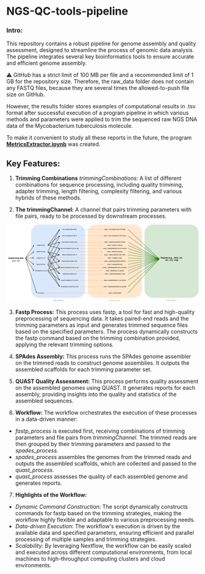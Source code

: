 # NGS-QC-tools-pipeline

### Intro:
This repository contains a robust pipeline for genome assembly and quality assessment, designed to streamline the process of genomic data analysis. The pipeline integrates several key bioinformatics tools to ensure accurate and efficient genome assembly.

⚠️ GitHub has a strict limit of 100 MB per file and a recommended limit of 1 GB for the repository size. Therefore, the raw_data folder does not contain any FASTQ files, because they are several times the allowed-to-push file size on GitHub. 

However, the results folder stores examples of computational results in .tsv format after successful execution of a program pipeline in which various methods and parameters were applied to trim the sequenced raw NGS DNA data of the Mycobacterium tuberculosis molecule. 

To make it convenient to study all these reports in the future, the program [**MetricsExtractor.ipynb**](NGS-pipeline/MetricsExtractor.ipynb) was created.



## Key Features:

1. **Trimming Combinations**
_trimmingCombinations_: A list of different combinations for sequence processing, including quality trimming, adapter trimming, length filtering, complexity filtering, and various hybrids of these methods.

2. **The trimmingChannel:** A channel that pairs trimming parameters with file pairs, ready to be processed by downstream processes.

![NGS-QC-tools-pipeline](images/NGS-pipeline.drawio.png)

3. **Fastp Process:** This process uses fastp, a tool for fast and high-quality preprocessing of sequencing data. It takes paired-end reads and the trimming parameters as input and generates trimmed sequence files based on the specified parameters. The process dynamically constructs the fastp command based on the trimming combination provided, applying the relevant trimming options.

4. **SPAdes Assembly:** This process runs the SPAdes genome assembler on the trimmed reads to construct genome assemblies. It outputs the assembled scaffolds for each trimming parameter set.

5. **QUAST Quality Assessment:** This process performs quality assessment on the assembled genomes using QUAST. It generates reports for each assembly, providing insights into the quality and statistics of the assembled sequences.

6. **Workflow:** The workflow orchestrates the execution of these processes in a data-driven manner:
- _fastp_process_ is executed first, receiving combinations of trimming parameters and file pairs from _trimmingChannel_. The trimmed reads are then grouped by their trimming parameters and passed to the _spades_process_.
- _spades_process_ assembles the genomes from the trimmed reads and outputs the assembled scaffolds, which are collected and passed to the _quast_process_.
- _quast_process_ assesses the quality of each assembled genome and generates reports.
  
7. **Highlights of the Workflow:**
- _Dynamic Command Construction_: The script dynamically constructs commands for fastp based on the trimming strategies, making the workflow highly flexible and adaptable to various preprocessing needs.
- _Data-driven Execution_: The workflow's execution is driven by the available data and specified parameters, ensuring efficient and parallel processing of multiple samples and trimming strategies.
- _Scalability_: By leveraging Nextflow, the workflow can be easily scaled and executed across different computational environments, from local machines to high-throughput computing clusters and cloud environments.
